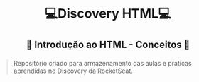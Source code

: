 # <p align="center">:computer:Discovery HTML:computer:</p>
## <p align="center">:speech_balloon: Introdução ao HTML - Conceitos :speech_balloon:</p>

> Repositório criado para armazenamento das aulas e práticas aprendidas no Discovery da RocketSeat.
